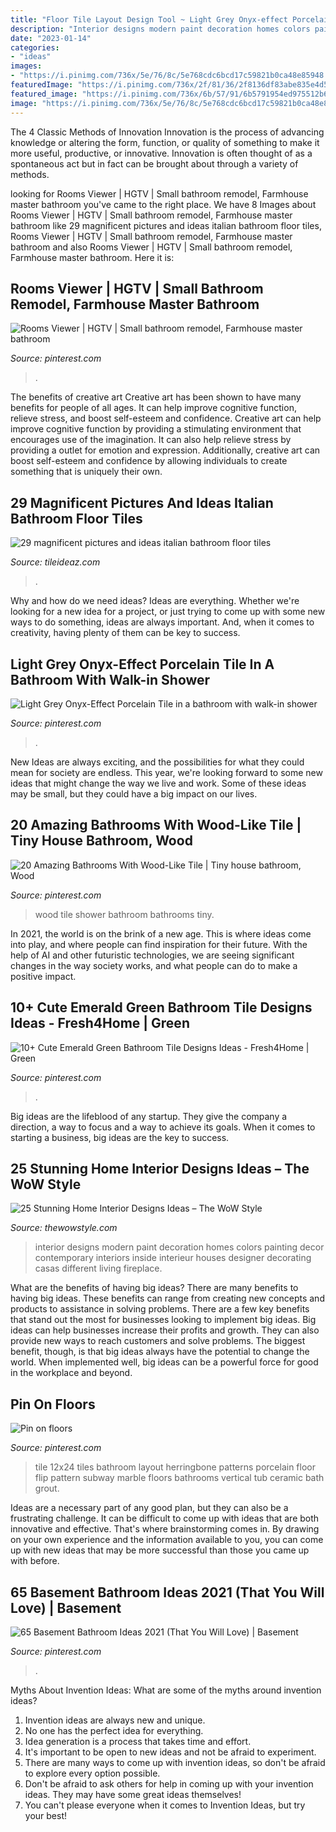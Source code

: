 ```yaml
---
title: "Floor Tile Layout Design Tool ~ Light Grey Onyx-effect Porcelain Tile In A Bathroom With Walk-in Shower"
description: "Interior designs modern paint decoration homes colors painting decor contemporary interiors inside interieur houses designer decorating casas different living fireplace"
date: "2023-01-14"
categories:
- "ideas"
images:
- "https://i.pinimg.com/736x/5e/76/8c/5e768cdc6bcd17c59821b0ca48e85948.jpg"
featuredImage: "https://i.pinimg.com/736x/2f/81/36/2f8136df83abe835e4d5b4adf00f3f3b--x-tile-subway-tiles.jpg"
featured_image: "https://i.pinimg.com/736x/6b/57/91/6b5791954ed975512b61cc4a9892de8a.jpg"
image: "https://i.pinimg.com/736x/5e/76/8c/5e768cdc6bcd17c59821b0ca48e85948.jpg"
---
```



The 4 Classic Methods of Innovation
Innovation is the process of advancing knowledge or altering the form, function, or quality of something to make it more useful, productive, or innovative. Innovation is often thought of as a spontaneous act but in fact can be brought about through a variety of methods.

	

		
looking for Rooms Viewer | HGTV | Small bathroom remodel, Farmhouse master bathroom you've came to the right place. We have 8 Images about Rooms Viewer | HGTV | Small bathroom remodel, Farmhouse master bathroom like 29 magnificent pictures and ideas italian bathroom floor tiles, Rooms Viewer | HGTV | Small bathroom remodel, Farmhouse master bathroom and also Rooms Viewer | HGTV | Small bathroom remodel, Farmhouse master bathroom. Here it is:
		
    
## Rooms Viewer | HGTV | Small Bathroom Remodel, Farmhouse Master Bathroom

<img loading=lazy src="https://i.pinimg.com/736x/f7/48/6f/f7486f7e381263300de492b27dd41538.jpg" onerror="this.onerror=null;this.src='https://tse2.mm.bing.net/th?id=OIP.ZrL-Wzouq3o5S5im9Ae6aQHaJ4&amp;pid=15.1';" alt="Rooms Viewer | HGTV | Small bathroom remodel, Farmhouse master bathroom">

_Source: pinterest.com_

>. 

	

The benefits of creative art
Creative art has been shown to have many benefits for people of all ages. It can help improve cognitive function, relieve stress, and boost self-esteem and confidence.
Creative art can help improve cognitive function by providing a stimulating environment that encourages use of the imagination. It can also help relieve stress by providing a outlet for emotion and expression. Additionally, creative art can boost self-esteem and confidence by allowing individuals to create something that is uniquely their own.

    
## 29 Magnificent Pictures And Ideas Italian Bathroom Floor Tiles

<img loading=lazy src="https://www.tileideaz.com/wp-content/uploads/2015/10/bathroom-tile-designs-throughout-designs-of-bathroom-tiles-markoconnell.jpg" onerror="this.onerror=null;this.src='https://tse4.mm.bing.net/th?id=OIP.5JUmgrK6cwIAP5CD1xpZxgHaE6&amp;pid=15.1';" alt="29 magnificent pictures and ideas italian bathroom floor tiles">

_Source: tileideaz.com_

>. 

	

Why and how do we need ideas?
Ideas are everything. Whether we're looking for a new idea for a project, or just trying to come up with some new ways to do something, ideas are always important. And, when it comes to creativity, having plenty of them can be key to success.

    
## Light Grey Onyx-Effect Porcelain Tile In A Bathroom With Walk-in Shower

<img loading=lazy src="https://i.pinimg.com/736x/67/e8/1e/67e81ebf5a8bf3467249de2c06d82f05.jpg" onerror="this.onerror=null;this.src='https://tse1.mm.bing.net/th?id=OIP.NxbOB1Q1KLn_S1EyQ_7luwHaPP&amp;pid=15.1';" alt="Light Grey Onyx-Effect Porcelain Tile in a bathroom with walk-in shower">

_Source: pinterest.com_

>. 

	

New Ideas are always exciting, and the possibilities for what they could mean for society are endless. This year, we're looking forward to some new ideas that might change the way we live and work. Some of these ideas may be small, but they could have a big impact on our lives.

    
## 20 Amazing Bathrooms With Wood-Like Tile | Tiny House Bathroom, Wood

<img loading=lazy src="https://i.pinimg.com/736x/5e/76/8c/5e768cdc6bcd17c59821b0ca48e85948.jpg" onerror="this.onerror=null;this.src='https://tse4.mm.bing.net/th?id=OIP.R_EpVOGLS8RIRlNj_2cHMwHaLA&amp;pid=15.1';" alt="20 Amazing Bathrooms With Wood-Like Tile | Tiny house bathroom, Wood">

_Source: pinterest.com_

>wood tile shower bathroom bathrooms tiny. 

	

In 2021, the world is on the brink of a new age. This is where ideas come into play, and where people can find inspiration for their future. With the help of AI and other futuristic technologies, we are seeing significant changes in the way society works, and what people can do to make a positive impact.

    
## 10+ Cute Emerald Green Bathroom Tile Designs Ideas - Fresh4Home | Green

<img loading=lazy src="https://i.pinimg.com/736x/42/59/15/4259157a2017380600e6eedf5e34986b.jpg" onerror="this.onerror=null;this.src='https://tse2.mm.bing.net/th?id=OIP.nnlQLHuUEpDq04IOkWPs-wHaJ3&amp;pid=15.1';" alt="10+ Cute Emerald Green Bathroom Tile Designs Ideas - Fresh4Home | Green">

_Source: pinterest.com_

>. 

	

Big ideas are the lifeblood of any startup. They give the company a direction, a way to focus and a way to achieve its goals. When it comes to starting a business, big ideas are the key to success.

    
## 25 Stunning Home Interior Designs Ideas – The WoW Style

<img loading=lazy src="http://thewowstyle.com/wp-content/uploads/2015/06/modern-home-interior-designs-interior-design-modern-ideas-for-futuristic-look-.jpg" onerror="this.onerror=null;this.src='https://tse3.mm.bing.net/th?id=OIP.9vsJnN5l837a8Fchg-418AHaFj&amp;pid=15.1';" alt="25 Stunning Home Interior Designs Ideas – The WoW Style">

_Source: thewowstyle.com_

>interior designs modern paint decoration homes colors painting decor contemporary interiors inside interieur houses designer decorating casas different living fireplace. 

	

What are the benefits of having big ideas?
There are many benefits to having big ideas. These benefits can range from creating new concepts and products to assistance in solving problems. There are a few key benefits that stand out the most for businesses looking to implement big ideas. 
Big ideas can help businesses increase their profits and growth. They can also provide new ways to reach customers and solve problems. The biggest benefit, though, is that big ideas always have the potential to change the world. When implemented well, big ideas can be a powerful force for good in the workplace and beyond.

    
## Pin On Floors

<img loading=lazy src="https://i.pinimg.com/736x/2f/81/36/2f8136df83abe835e4d5b4adf00f3f3b--x-tile-subway-tiles.jpg" onerror="this.onerror=null;this.src='https://tse1.mm.bing.net/th?id=OIP.EWlW8kSWZBP4ptHbGBuzNQHaJ4&amp;pid=15.1';" alt="Pin on floors">

_Source: pinterest.com_

>tile 12x24 tiles bathroom layout herringbone patterns porcelain floor flip pattern subway marble floors bathrooms vertical tub ceramic bath grout. 

	

Ideas are a necessary part of any good plan, but they can also be a frustrating challenge. It can be difficult to come up with ideas that are both innovative and effective. That's where brainstorming comes in. By drawing on your own experience and the information available to you, you can come up with new ideas that may be more successful than those you came up with before.

    
## 65 Basement Bathroom Ideas 2021 (That You Will Love) | Basement

<img loading=lazy src="https://i.pinimg.com/736x/6b/57/91/6b5791954ed975512b61cc4a9892de8a.jpg" onerror="this.onerror=null;this.src='https://tse2.mm.bing.net/th?id=OIP.dXs5p2Aug6PDImLv302rFAHaLH&amp;pid=15.1';" alt="65 Basement Bathroom Ideas 2021 (That You Will Love) | Basement">

_Source: pinterest.com_

>. 

	

Myths About Invention Ideas: What are some of the myths around invention ideas?
1. Invention ideas are always new and unique.
2. No one has the perfect idea for everything.
3. Idea generation is a process that takes time and effort.
4. It's important to be open to new ideas and not be afraid to experiment.
5. There are many ways to come up with invention ideas, so don't be afraid to explore every option possible.
6. Don't be afraid to ask others for help in coming up with your invention ideas. They may have some great ideas themselves!
7. You can't please everyone when it comes to Invention Ideas, but try your best!

